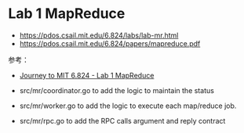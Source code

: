 # Lab 1 MapReduce

- https://pdos.csail.mit.edu/6.824/labs/lab-mr.html
- https://pdos.csail.mit.edu/6.824/papers/mapreduce.pdf

参考：

- [Journey to MIT 6.824 - Lab 1 MapReduce](https://medium.com/codex/journey-to-mit-6-824-lab-1-mapreduce-ebe58800ef9e)

- src/mr/coordinator.go to add the logic to maintain the status
- src/mr/worker.go to add the logic to execute each map/reduce job.
- src/mr/rpc.go to add the RPC calls argument and reply contract
